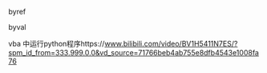 byref

byval

vba 中运行python程序https://www.bilibili.com/video/BV1H5411N7ES/?spm_id_from=333.999.0.0&vd_source=71766beb4ab755e8dfb4543e1008fa76